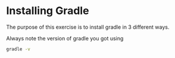 Installing Gradle
=================

The purpose of this exercise is to install gradle in 3 different ways.

Always note the version of gradle you got using
```bash
gradle -v
```
